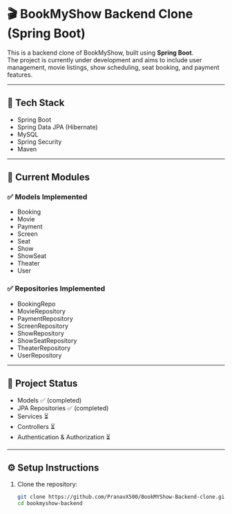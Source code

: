 # 🎬 BookMyShow Backend Clone (Spring Boot)

This is a backend clone of BookMyShow, built using **Spring Boot**.  
The project is currently under development and aims to include user management, movie listings, show scheduling, seat booking, and payment features.

---

## 🚀 Tech Stack
- Spring Boot  
- Spring Data JPA (Hibernate)  
- MySQL  
- Spring Security  
- Maven  

---

## 📂 Current Modules

### ✅ Models Implemented
- Booking  
- Movie  
- Payment  
- Screen  
- Seat  
- Show  
- ShowSeat  
- Theater  
- User  

### ✅ Repositories Implemented
- BookingRepo  
- MovieRepository  
- PaymentRepository  
- ScreenRepository  
- ShowRepository  
- ShowSeatRepository  
- TheaterRepository  
- UserRepository  

---

## 📌 Project Status
- Models ✅ (completed)  
- JPA Repositories ✅ (completed)  
- Services ⏳  
- Controllers ⏳  
- Authentication & Authorization ⏳  

---

## ⚙️ Setup Instructions
1. Clone the repository:
   ```bash
   git clone https://github.com/PranavX500/BookMYShow-Backend-clone.git
   cd bookmyshow-backend
